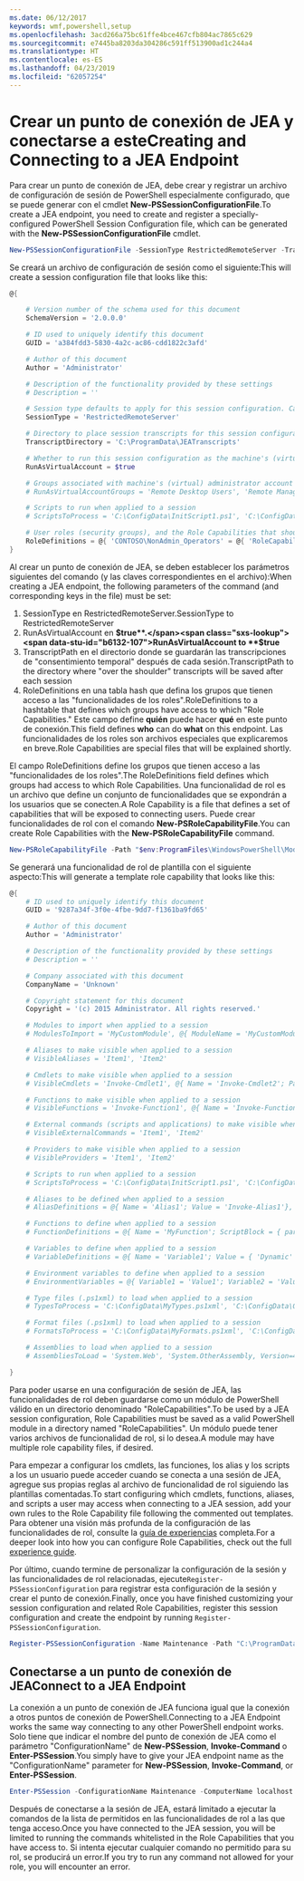 ```yaml
---
ms.date: 06/12/2017
keywords: wmf,powershell,setup
ms.openlocfilehash: 3acd266a75bc61ffe4bce467cfb804ac7865c629
ms.sourcegitcommit: e7445ba8203da304286c591ff513900ad1c244a4
ms.translationtype: HT
ms.contentlocale: es-ES
ms.lasthandoff: 04/23/2019
ms.locfileid: "62057254"
---
```

# <a name="creating-and-connecting-to-a-jea-endpoint"></a><span data-ttu-id="b6132-102">Crear un punto de conexión de JEA y conectarse a este</span><span class="sxs-lookup"><span data-stu-id="b6132-102">Creating and Connecting to a JEA Endpoint</span></span>

<span data-ttu-id="b6132-103">Para crear un punto de conexión de JEA, debe crear y registrar un archivo de configuración de sesión de PowerShell especialmente configurado, que se puede generar con el cmdlet **New-PSSessionConfigurationFile**.</span><span class="sxs-lookup"><span data-stu-id="b6132-103">To create a JEA endpoint, you need to create and register a specially-configured PowerShell Session Configuration file, which can be generated with the **New-PSSessionConfigurationFile** cmdlet.</span></span>

```powershell
New-PSSessionConfigurationFile -SessionType RestrictedRemoteServer -TranscriptDirectory "C:\ProgramData\JEATranscripts" -RunAsVirtualAccount -RoleDefinitions @{ 'CONTOSO\NonAdmin_Operators' = @{ RoleCapabilities = 'Maintenance' }} -Path "$env:ProgramData\JEAConfiguration\Demo.pssc"
```

<span data-ttu-id="b6132-104">Se creará un archivo de configuración de sesión como el siguiente:</span><span class="sxs-lookup"><span data-stu-id="b6132-104">This will create a session configuration file that looks like this:</span></span>

```powershell
@{

    # Version number of the schema used for this document
    SchemaVersion = '2.0.0.0'

    # ID used to uniquely identify this document
    GUID = 'a384fdd3-5830-4a2c-ac86-cdd1822c3afd'

    # Author of this document
    Author = 'Administrator'

    # Description of the functionality provided by these settings
    # Description = ''

    # Session type defaults to apply for this session configuration. Can be 'RestrictedRemoteServer' (recommended), 'Empty', or 'Default'
    SessionType = 'RestrictedRemoteServer'

    # Directory to place session transcripts for this session configuration
    TranscriptDirectory = 'C:\ProgramData\JEATranscripts'

    # Whether to run this session configuration as the machine's (virtual) administrator account
    RunAsVirtualAccount = $true

    # Groups associated with machine's (virtual) administrator account
    # RunAsVirtualAccountGroups = 'Remote Desktop Users', 'Remote Management Users'

    # Scripts to run when applied to a session
    # ScriptsToProcess = 'C:\ConfigData\InitScript1.ps1', 'C:\ConfigData\InitScript2.ps1'

    # User roles (security groups), and the Role Capabilities that should be applied to them when applied to a session
    RoleDefinitions = @{ 'CONTOSO\NonAdmin_Operators' = @{ 'RoleCapabilities' = 'Maintenance' } }
}
```

<span data-ttu-id="b6132-105">Al crear un punto de conexión de JEA, se deben establecer los parámetros siguientes del comando (y las claves correspondientes en el archivo):</span><span class="sxs-lookup"><span data-stu-id="b6132-105">When creating a JEA endpoint, the following parameters of the command (and corresponding keys in the file) must be set:</span></span>

1. <span data-ttu-id="b6132-106">SessionType en RestrictedRemoteServer.</span><span class="sxs-lookup"><span data-stu-id="b6132-106">SessionType to RestrictedRemoteServer</span></span>
2. <span data-ttu-id="b6132-107">RunAsVirtualAccount en **$true**.</span><span class="sxs-lookup"><span data-stu-id="b6132-107">RunAsVirtualAccount to **$true**</span></span>
3. <span data-ttu-id="b6132-108">TranscriptPath en el directorio donde se guardarán las transcripciones de "consentimiento temporal" después de cada sesión.</span><span class="sxs-lookup"><span data-stu-id="b6132-108">TranscriptPath to the directory where "over the shoulder" transcripts will be saved after each session</span></span>
4. <span data-ttu-id="b6132-109">RoleDefinitions en una tabla hash que defina los grupos que tienen acceso a las "funcionalidades de los roles".</span><span class="sxs-lookup"><span data-stu-id="b6132-109">RoleDefinitions to a hashtable that defines which groups have access to which "Role Capabilities."</span></span> <span data-ttu-id="b6132-110">Este campo define **quién** puede hacer **qué** en este punto de conexión.</span><span class="sxs-lookup"><span data-stu-id="b6132-110">This field defines **who** can do **what** on this endpoint.</span></span> <span data-ttu-id="b6132-111">Las funcionalidades de los roles son archivos especiales que explicaremos en breve.</span><span class="sxs-lookup"><span data-stu-id="b6132-111">Role Capabilities are special files that will be explained shortly.</span></span>

<span data-ttu-id="b6132-112">El campo RoleDefinitions define los grupos que tienen acceso a las "funcionalidades de los roles".</span><span class="sxs-lookup"><span data-stu-id="b6132-112">The RoleDefinitions field defines which groups had access to which Role Capabilities.</span></span> <span data-ttu-id="b6132-113">Una funcionalidad de rol es un archivo que define un conjunto de funcionalidades que se expondrán a los usuarios que se conecten.</span><span class="sxs-lookup"><span data-stu-id="b6132-113">A Role Capability is a file that defines a set of capabilities that will be exposed to connecting users.</span></span>
<span data-ttu-id="b6132-114">Puede crear funcionalidades de rol con el comando **New-PSRoleCapabilityFile**.</span><span class="sxs-lookup"><span data-stu-id="b6132-114">You can create Role Capabilities with the **New-PSRoleCapabilityFile** command.</span></span>

```powershell
New-PSRoleCapabilityFile -Path "$env:ProgramFiles\WindowsPowerShell\Modules\DemoModule\RoleCapabilities\Maintenance.psrc"
```

<span data-ttu-id="b6132-115">Se generará una funcionalidad de rol de plantilla con el siguiente aspecto:</span><span class="sxs-lookup"><span data-stu-id="b6132-115">This will generate a template role capability that looks like this:</span></span>

```powershell
@{
    # ID used to uniquely identify this document
    GUID = '9287a34f-3f0e-4fbe-9dd7-f1361ba9fd65'

    # Author of this document
    Author = 'Administrator'

    # Description of the functionality provided by these settings
    # Description = ''

    # Company associated with this document
    CompanyName = 'Unknown'

    # Copyright statement for this document
    Copyright = '(c) 2015 Administrator. All rights reserved.'

    # Modules to import when applied to a session
    # ModulesToImport = 'MyCustomModule', @{ ModuleName = 'MyCustomModule'; ModuleVersion = '1.0.0.0'; GUID = '4d30d5f0-cb16-4898-812d-f20a6c596bdf' }

    # Aliases to make visible when applied to a session
    # VisibleAliases = 'Item1', 'Item2'

    # Cmdlets to make visible when applied to a session
    # VisibleCmdlets = 'Invoke-Cmdlet1', @{ Name = 'Invoke-Cmdlet2'; Parameters = @{ Name = 'Parameter1'; ValidateSet = 'Item1', 'Item2' }, @{ Name = 'Parameter2'; ValidatePattern = 'L*' } }

    # Functions to make visible when applied to a session
    # VisibleFunctions = 'Invoke-Function1', @{ Name = 'Invoke-Function2'; Parameters = @{ Name = 'Parameter1'; ValidateSet = 'Item1', 'Item2' }, @{ Name = 'Parameter2'; ValidatePattern = 'L*' } }

    # External commands (scripts and applications) to make visible when applied to a session
    # VisibleExternalCommands = 'Item1', 'Item2'

    # Providers to make visible when applied to a session
    # VisibleProviders = 'Item1', 'Item2'

    # Scripts to run when applied to a session
    # ScriptsToProcess = 'C:\ConfigData\InitScript1.ps1', 'C:\ConfigData\InitScript2.ps1'

    # Aliases to be defined when applied to a session
    # AliasDefinitions = @{ Name = 'Alias1'; Value = 'Invoke-Alias1'}, @{ Name = 'Alias2'; Value = 'Invoke-Alias2'}

    # Functions to define when applied to a session
    # FunctionDefinitions = @{ Name = 'MyFunction'; ScriptBlock = { param($MyInput) $MyInput } }

    # Variables to define when applied to a session
    # VariableDefinitions = @{ Name = 'Variable1'; Value = { 'Dynamic' + 'InitialValue' } }, @{ Name = 'Variable2'; Value = 'StaticInitialValue' }

    # Environment variables to define when applied to a session
    # EnvironmentVariables = @{ Variable1 = 'Value1'; Variable2 = 'Value2' }

    # Type files (.ps1xml) to load when applied to a session
    # TypesToProcess = 'C:\ConfigData\MyTypes.ps1xml', 'C:\ConfigData\OtherTypes.ps1xml'

    # Format files (.ps1xml) to load when applied to a session
    # FormatsToProcess = 'C:\ConfigData\MyFormats.ps1xml', 'C:\ConfigData\OtherFormats.ps1xml'

    # Assemblies to load when applied to a session
    # AssembliesToLoad = 'System.Web', 'System.OtherAssembly, Version=4.0.0.0, Culture=neutral, PublicKeyToken=b03f5f7f11d50a3a'

}
```

<span data-ttu-id="b6132-116">Para poder usarse en una configuración de sesión de JEA, las funcionalidades de rol deben guardarse como un módulo de PowerShell válido en un directorio denominado "RoleCapabilities".</span><span class="sxs-lookup"><span data-stu-id="b6132-116">To be used by a JEA session configuration, Role Capabilities must be saved as a valid PowerShell module in a directory named "RoleCapabilities".</span></span> <span data-ttu-id="b6132-117">Un módulo puede tener varios archivos de funcionalidad de rol, si lo desea.</span><span class="sxs-lookup"><span data-stu-id="b6132-117">A module may have multiple role capability files, if desired.</span></span>

<span data-ttu-id="b6132-118">Para empezar a configurar los cmdlets, las funciones, los alias y los scripts a los un usuario puede acceder cuando se conecta a una sesión de JEA, agregue sus propias reglas al archivo de funcionalidad de rol siguiendo las plantillas comentadas.</span><span class="sxs-lookup"><span data-stu-id="b6132-118">To start configuring which cmdlets, functions, aliases, and scripts a user may access when connecting to a JEA session, add your own rules to the Role Capability file following the commented out templates.</span></span> <span data-ttu-id="b6132-119">Para obtener una visión más profunda de la configuración de las funcionalidades de rol, consulte la [guía de experiencias](http://aka.ms/JEA) completa.</span><span class="sxs-lookup"><span data-stu-id="b6132-119">For a deeper look into how you can configure Role Capabilities, check out the full [experience guide](http://aka.ms/JEA).</span></span>

<span data-ttu-id="b6132-120">Por último, cuando termine de personalizar la configuración de la sesión y las funcionalidades de rol relacionadas, ejecute`Register-PSSessionConfiguration` para registrar esta configuración de la sesión y crear el punto de conexión.</span><span class="sxs-lookup"><span data-stu-id="b6132-120">Finally, once you have finished customizing your session configuration and related Role Capabilities, register this session configuration and create the endpoint by running `Register-PSSessionConfiguration`.</span></span>

```powershell
Register-PSSessionConfiguration -Name Maintenance -Path "C:\ProgramData\JEAConfiguration\Demo.pssc"
```

## <a name="connect-to-a-jea-endpoint"></a><span data-ttu-id="b6132-121">Conectarse a un punto de conexión de JEA</span><span class="sxs-lookup"><span data-stu-id="b6132-121">Connect to a JEA Endpoint</span></span>

<span data-ttu-id="b6132-122">La conexión a un punto de conexión de JEA funciona igual que la conexión a otros puntos de conexión de PowerShell.</span><span class="sxs-lookup"><span data-stu-id="b6132-122">Connecting to a JEA Endpoint works the same way connecting to any other PowerShell endpoint works.</span></span>
<span data-ttu-id="b6132-123">Solo tiene que indicar el nombre del punto de conexión de JEA como el parámetro "ConfigurationName" de **New-PSSession**, **Invoke-Command** o **Enter-PSSession**.</span><span class="sxs-lookup"><span data-stu-id="b6132-123">You simply have to give your JEA endpoint name as the "ConfigurationName" parameter for **New-PSSession**, **Invoke-Command**, or **Enter-PSSession**.</span></span>

```powershell
Enter-PSSession -ConfigurationName Maintenance -ComputerName localhost
```

<span data-ttu-id="b6132-124">Después de conectarse a la sesión de JEA, estará limitado a ejecutar la comandos de la lista de permitidos en las funcionalidades de rol a las que tenga acceso.</span><span class="sxs-lookup"><span data-stu-id="b6132-124">Once you have connected to the JEA session, you will be limited to running the commands whitelisted in the Role Capabilities that you have access to.</span></span> <span data-ttu-id="b6132-125">Si intenta ejecutar cualquier comando no permitido para su rol, se producirá un error.</span><span class="sxs-lookup"><span data-stu-id="b6132-125">If you try to run any command not allowed for your role, you will encounter an error.</span></span>